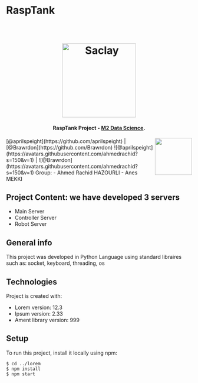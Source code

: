 # RaspTank


<h1 align="center">
  <br>
  <a href="http://www.amitmerchant.com/electron-markdownify"><img src="https://upload.wikimedia.org/wikipedia/commons/thumb/3/3d/Logo_Universit%C3%A9_Paris-Saclay.svg/2560px-Logo_Universit%C3%A9_Paris-Saclay.svg.png" alt="Saclay" width="200"></a>
</h1>
<h4 align="center">RaspTank Project - <a href="#" target="_blank">M2 Data Science</a>.</h4>
<img align="right" width="100" height="100" src="http://www.fillmurray.com/100/100">
[@aprilspeight](https://github.com/aprilspeight) | [@Brawrdon](https://github.com/Brawrdon) 
![@aprilspeight](https://avatars.githubusercontent.com/ahmedrachid?s=150&v=1) | ![@Brawrdon](https://avatars.githubusercontent.com/ahmedrachid?s=150&v=1)
Group:
- Ahmed Rachid HAZOURLI
- Anes MEKKI


## Project Content: we have developed 3 servers 
* Main Server
* Controller Server
* Robot Server

## General info
This project was developed in Python Language using standard libraires such as: socket, keyboard, threading, os
## Technologies
Project is created with:
* Lorem version: 12.3
* Ipsum version: 2.33
* Ament library version: 999
	
## Setup
To run this project, install it locally using npm:

```
$ cd ../lorem
$ npm install
$ npm start
```
